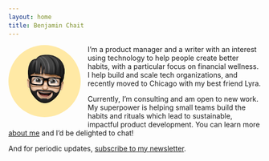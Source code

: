 ```yaml
---
layout: home
title: Benjamin Chait
---
```

<img src="/assets/img/IMG_0534.jpeg" style="float: left; width: 9rem; border-radius: 50%; margin: 0 1em 1em 0;" />

<p>I’m a product manager and a writer with an interest using technology to help people create better habits, with a particular focus on financial wellness. I help build and scale tech organizations, and recently moved to Chicago with my best friend Lyra.</p>

<p>Currently, I’m consulting and am open to new work. My superpower is helping small teams build the habits and rituals which lead to sustainable, impactful product development. You can learn more <a href="/about">about me</a> and I’d be delighted to chat!</p>

<p>And for periodic updates, <a href="https://buttondown.email/benjaminchait">subscribe to my newsletter</a>.</p>

<!-- indie auth https://indieweb.org/rel-me and https://indielogin.com/setup -->
<link href="https://twitter.com/benjaminchait" rel="me">
<link href="https://github.com/benjaminchait" rel="me">
<!-- end indie auth -->